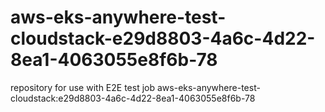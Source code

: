 # aws-eks-anywhere-test-cloudstack-e29d8803-4a6c-4d22-8ea1-4063055e8f6b-78
repository for use with E2E test job aws-eks-anywhere-test-cloudstack:e29d8803-4a6c-4d22-8ea1-4063055e8f6b-78
